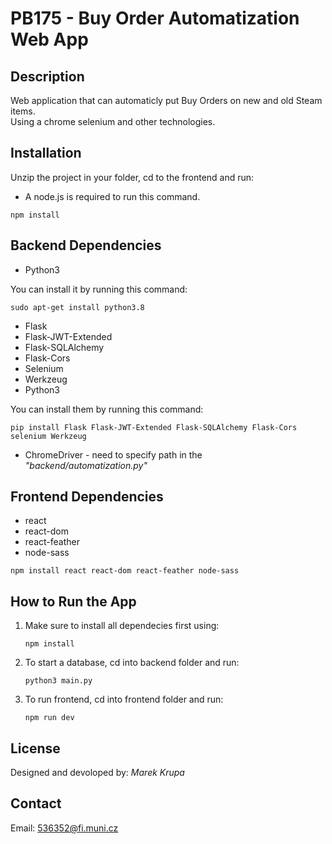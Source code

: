 # PB175 - Buy Order Automatization Web App
## Description
Web application that can automaticly put Buy Orders on new and old Steam items.  
Using a chrome selenium and other technologies.

## Installation
Unzip the project in your folder, cd to the frontend and run:
* A node.js is required to run this command.
```
npm install
```

## Backend Dependencies
- Python3  

You can install it by running this command:
```
sudo apt-get install python3.8
```

- Flask
- Flask-JWT-Extended
- Flask-SQLAlchemy
- Flask-Cors
- Selenium
- Werkzeug
- Python3

You can install them by running this command:
```
pip install Flask Flask-JWT-Extended Flask-SQLAlchemy Flask-Cors selenium Werkzeug
```

- ChromeDriver - need to specify path in the *"backend/automatization.py"* 


## Frontend Dependencies
- react
- react-dom
- react-feather
- node-sass

```
npm install react react-dom react-feather node-sass
```

## How to Run the App
1. Make sure to install all dependecies first using:
   ```
   npm install
   ```
2. To start a database, cd into backend folder and run:
    ```
    python3 main.py
    ```
3. To run frontend, cd into frontend folder and run:
   ```
   npm run dev
   ```


## License
Designed and devoloped by: *Marek Krupa*

## Contact
Email: 536352@fi.muni.cz